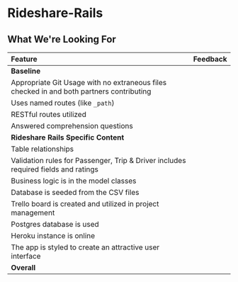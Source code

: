 # Rideshare-Rails
## What We're Looking For

| Feature | Feedback    |
| :------------- | :------------- |
|  **Baseline** |   |
|   Appropriate Git Usage with no extraneous files checked in and both partners contributing	|   	|
| Uses named routes (like `_path`) |   |
| RESTful routes utilized |   |
|   Answered comprehension questions	|   	|
| **Rideshare Rails Specific Content** |   | 
| Table relationships  |   |
| Validation rules for Passenger, Trip & Driver includes required fields and ratings |   |
| Business logic is in the model classes |   |
| Database is seeded from the CSV files | | 
| Trello board is created and utilized in project management |   |
| Postgres database is used |   |
| Heroku instance is online |   |
| The app is styled to create an attractive user interface |  |
|  **Overall** |   |
